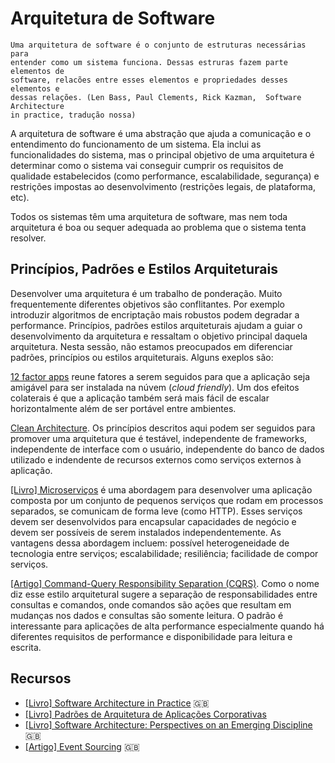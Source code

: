 # Arquitetura de Software

    Uma arquitetura de software é o conjunto de estruturas necessárias para
    entender como um sistema funciona. Dessas estruras fazem parte elementos de
    software, relacões entre esses elementos e propriedades desses elementos e
    dessas relações. (Len Bass, Paul Clements, Rick Kazman,  Software Architecture
    in practice, tradução nossa)

A arquitetura de software é uma abstração que ajuda a comunicação e o
entendimento do funcionamento de um sistema. Ela inclui as funcionalidades do
sistema, mas o principal objetivo de uma arquitetura é determinar como o
sistema vai conseguir cumprir os requisitos de qualidade estabelecidos (como
performance, escalabilidade, segurança) e restrições impostas ao
desenvolvimento (restrições legais, de plataforma, etc).

Todos os sistemas têm uma arquitetura de software, mas nem toda arquitetura é
boa ou sequer adequada ao problema que o sistema tenta resolver.

<!-- toc -->

## Princípios, Padrões e Estilos Arquiteturais

Desenvolver uma arquitetura é um trabalho de ponderação. Muito frequentemente
diferentes objetivos são conflitantes. Por exemplo introduzir algoritmos de
encriptação mais robustos podem degradar a performance. Princípios, padrões
estilos arquiteturais ajudam a guiar o desenvolvimento da arquitetura e
ressaltam o objetivo principal daquela arquitetura. Nesta sessão, não estamos
preocupados em diferenciar padrões, princípios ou estilos arquiteturais. Alguns
exeplos são:

[12 factor apps](https://12factor.net/pt_br/) reune fatores a serem seguidos
para que a aplicação seja amigável para ser instalada na núvem (_cloud
friendly_). Um dos efeitos colaterais é que a aplicação também será mais fácil
de escalar horizontalmente além de ser portável entre ambientes.

[Clean Architecture](https://8thlight.com/blog/uncle-bob/2012/08/13/the-clean-architecture.html).
Os princípios descritos aqui podem ser seguidos para promover uma arquitetura
que é testável, independente de frameworks, independente de interface com o
usuário, independente do banco de dados utilizado e indendente de recursos
externos como serviços externos à aplicação.

[[Livro] Microserviços](http://shop.oreilly.com/product/0636920033158.do) é
uma abordagem para desenvolver uma aplicação composta por um conjunto de
pequenos serviços que rodam em processos separados, se comunicam de forma leve
(como HTTP). Esses serviços devem ser desenvolvidos para encapsular capacidades
de negócio e devem ser possíveis de serem instalados independentemente. As
vantagens dessa abordagem incluem: possível heterogeneidade de tecnologia entre
serviços; escalabilidade; resiliência; facilidade de compor serviços.

[[Artigo] Command-Query Responsibility Separation (CQRS)](<http://antoniofcastro.blogspot.in/2015/01/cqrs.html>).
Como o nome diz esse estilo arquitetural sugere a separação de
responsabilidades entre consultas e comandos, onde comandos são ações que
resultam em mudanças nos dados e consultas são somente leitura. O padrão é
interessante para aplicações de alta performance especialmente quando há
diferentes requisitos de performance e disponibilidade para leitura e escrita.

## Recursos

* [[Livro] Software Architecture in
 Practice](https://www.amazon.com.br/dp/0321815734) :uk:
* [[Livro] Padrões de Arquitetura de Aplicações Corporativas](https://www.amazon.com.br/dp/8536306386)
* [[Livro] Software Architecture: Perspectives on an Emerging Discipline](https://www.amazon.com.br/dp/0131829572)
 :uk:
* [[Artigo] Event Sourcing](http://martinfowler.com/eaaDev/EventSourcing.html) :uk:
